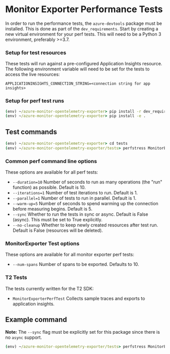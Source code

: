 # Monitor Exporter Performance Tests

In order to run the performance tests, the `azure-devtools` package must be installed. This is done as part of the `dev_requirements`.
Start by creating a new virtual environment for your perf tests. This will need to be a Python 3 environment, preferably >=3.7.

### Setup for test resources

These tests will run against a pre-configured Application Insights resource. The following environment variable will need to be set for the tests to access the live resources:
```
APPLICATIONINSIGHTS_CONNECTION_STRING=<connection string for app insights>
```

### Setup for perf test runs

```cmd
(env) ~/azure-monitor-opentelemetry-exporter> pip install -r dev_requirements.txt
(env) ~/azure-monitor-opentelemetry-exporter> pip install -e .
```

## Test commands

```cmd
(env) ~/azure-monitor-opentelemetry-exporter> cd tests
(env) ~/azure-monitor-opentelemetry-exporter/tests> perfstress MonitorExporterPerfTest --sync --num-spans=10
```

### Common perf command line options
These options are available for all perf tests:
- `--duration=10` Number of seconds to run as many operations (the "run" function) as possible. Default is 10.
- `--iterations=1` Number of test iterations to run. Default is 1.
- `--parallel=1` Number of tests to run in parallel. Default is 1.
- `--warm-up=5` Number of seconds to spend warming up the connection before measuring begins. Default is 5.
- `--sync` Whether to run the tests in sync or async. Default is False (async). This must be set to True explicitly.
- `--no-cleanup` Whether to keep newly created resources after test run. Default is False (resources will be deleted).

### MonitorExporter Test options
These options are available for all monitor exporter perf tests:
- `--num-spans` Number of spans to be exported. Defaults to 10.

### T2 Tests
The tests currently written for the T2 SDK:
- `MonitorExporterPerfTest` Collects sample traces and exports to application insights.

## Example command

**Note:** The `--sync` flag must be explicitly set for this package since there is no `async` support.

```cmd
(env) ~/azure-monitor-opentelemetry-exporter/tests> perfstress MonitorExporterPerfTest --sync --num-spans=10
```
